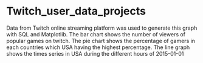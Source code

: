 # Twitch_user_data_projects
Data from Twitch online streaming platform was used to generate this graph with SQL and Matplotlib.
The bar chart shows the number of viewers of popular games on twitch.
The pie chart shows the percentage of gamers in each countries which USA having the highest percentage.
The line graph shows the times series in USA during the different hours of 2015-01-01
